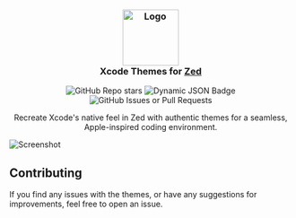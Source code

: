 <h3 align="center">
	<img src="assets/logo.png" width="100" alt="Logo"/><br/>
	Xcode Themes for <a href="https://zed.dev/">Zed</a>
</h3>

<p align="center">
<img alt="GitHub Repo stars" src="https://img.shields.io/github/stars/skarline/zed-xcode-themes?style=flat-">
<img alt="Dynamic JSON Badge" src="https://img.shields.io/badge/dynamic/json?url=https%3A%2F%2Fapi.zed.dev%2Fextensions%3Fmax_schema_version%3D1%26filter%3DXcode%2BThemes&query=%24.data%5B%3A1%5D.download_count&style=flat-&label=downloads">
<img alt="GitHub Issues or Pull Requests" src="https://img.shields.io/github/issues/skarline/zed-xcode-themes?style=flat-">
</p>

<p align="center">
Recreate Xcode's native feel in Zed with authentic themes for a seamless, Apple-inspired coding environment.
</p>

![Screenshot](assets/preview.png)

## Contributing

If you find any issues with the themes, or have any suggestions for improvements, feel free to open an issue.
